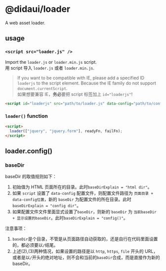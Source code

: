 # @didaui/loader

A web asset loader.

## usage

### `<script src="loader.js" />`

Import the `loader.js` or `loader.min.js` script.  
用 script 导入 `loader.js` 或者 `loader.min.js`.

> If you want to be compatible with IE, please add a specified ID `loaderjs` to the script element. Because the IE family do not support `document.currentScript`.  
> 如果想要兼容 IE，**务必**要把 script 标签加上 `id="loaderjs"`!

```html
<script id="loaderjs" src="path/to/loader.js" data-config="path/to/config.js" />
```

### `loader()` function

```html
<script>
  loader(["jquery", "jquery.form"], readyFn, failFn);
</script>
```

## loader.config()

### baseDir

baseDir 的取值规则如下：

1. 初始值为 HTML 页面所在的目录。此时`baseDirExplain = "html dir"`。
2. 如果 `script` 设置了 `data-config` 配置文件，则配置文件路径为 `页面目录 + data-config位置`，新的 `baseDir` 为配置文件的所在目录。此时`baseDirExplain = "config dir"`。
3. 如果配置文件文件里面显式设置了`baseDir`，则新的 `baseDir` 为 `当前baseDir + 显示设置的baseDir`。此时`baseDirExplain = "config()"`。

注意事项：

1. `baseDir`是个目录，不管是从页面路径自动获取的，还是自行在代码里面设置的，都必须要以`/`结尾。
2. 上述(2),(3)两种情况，如果设置的路径是以 `http`, `https`, `file` 开头的 URL，或者是以`/`开头的绝对地址，则不会和当前的`baseDir`合成，而是直接作为新的 baseDir。
